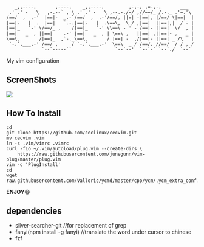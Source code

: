 ```
   _,.----.       ,----.    _,.----.         ,-.-. .=-.-.       ___   
 .' .' -   \   ,-.--` , \ .' .' -   \ ,--.-./=/ ,//==/_ /.-._ .'=.'\  
/==/  ,  ,-'  |==|-  _.-`/==/  ,  ,-'/==/, ||=| -|==|, |/==/ \|==|  | 
|==|-   |  .  |==|   `.-.|==|-   |  .\==\,  \ / ,|==|  ||==|,|  / - | 
|==|_   `-' \/==/_ ,    /|==|_   `-' \\==\ - ' - /==|- ||==|  \/  , | 
|==|   _  , ||==|    .-' |==|   _  , | \==\ ,   ||==| ,||==|- ,   _ | 
\==\.       /|==|_  ,`-._\==\.       / |==| -  ,/|==|- ||==| _ /\   | 
 `-.`.___.-' /==/ ,     / `-.`.___.-'  \==\  _ / /==/. //==/  / / , / 
             `--`-----``                `--`--'  `--`-` `--`./  `--`  
```

My vim configuration

## ScreenShots

![](https://img.vim-cn.com/15/8a4bd9004c64c0ce9effadd104216302f0cb02.png)

## How To Install

```
cd
git clone https://github.com/ceclinux/cecvim.git
mv cecvim .vim
ln -s .vim/vimrc .vimrc
curl -fLo ~/.vim/autoload/plug.vim --create-dirs \
    https://raw.githubusercontent.com/junegunn/vim-plug/master/plug.vim
vim -c 'PlugInstall'
cd
wget raw.githubusercontent.com/Valloric/ycmd/master/cpp/ycm/.ycm_extra_conf.py
```


**ENJOY**:smile:

## dependencies

- silver-searcher-git //for replacement of grep
- fanyi(npm install -g fanyi) //translate the word under cursor to chinese
- fzf

